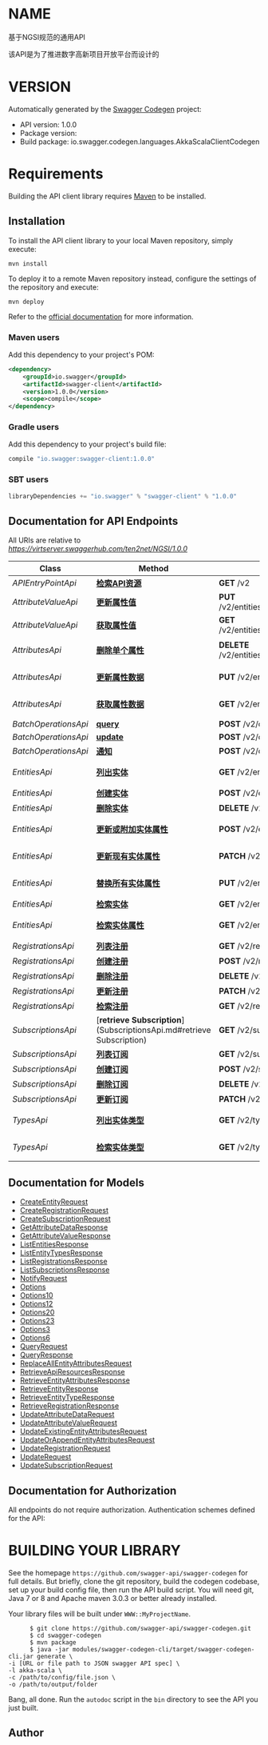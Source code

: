 # NAME

基于NGSI规范的通用API

该API是为了推进数字高新项目开放平台而设计的

# VERSION

Automatically generated by the [Swagger Codegen](https://github.com/swagger-api/swagger-codegen) project:

- API version: 1.0.0
- Package version: 
- Build package: io.swagger.codegen.languages.AkkaScalaClientCodegen

# Requirements

Building the API client library requires [Maven](https://maven.apache.org/) to be installed.

## Installation

To install the API client library to your local Maven repository, simply execute:

```shell
mvn install
```

To deploy it to a remote Maven repository instead, configure the settings of the repository and execute:

```shell
mvn deploy
```

Refer to the [official documentation](https://maven.apache.org/plugins/maven-deploy-plugin/usage.html) for more information.

### Maven users

Add this dependency to your project's POM:

```xml
<dependency>
    <groupId>io.swagger</groupId>
    <artifactId>swagger-client</artifactId>
    <version>1.0.0</version>
    <scope>compile</scope>
</dependency>
```

### Gradle users

Add this dependency to your project's build file:

```groovy
compile "io.swagger:swagger-client:1.0.0"
```

### SBT users

```scala
libraryDependencies += "io.swagger" % "swagger-client" % "1.0.0"
```

## Documentation for API Endpoints

All URIs are relative to *https://virtserver.swaggerhub.com/ten2net/NGSI/1.0.0*

Class | Method | HTTP request | Description
------------ | ------------- | ------------- | -------------
*APIEntryPointApi* | [**检索API资源**](APIEntryPointApi.md#检索API资源) | **GET** /v2 | 检索API资源
*AttributeValueApi* | [**更新属性值**](AttributeValueApi.md#更新属性值) | **PUT** /v2/entities/{entityId}/attrs/{attrName}/value | 更新属性值
*AttributeValueApi* | [**获取属性值**](AttributeValueApi.md#获取属性值) | **GET** /v2/entities/{entityId}/attrs/{attrName}/value | 获取属性值
*AttributesApi* | [**删除单个属性**](AttributesApi.md#删除单个属性) | **DELETE** /v2/entities/{entityId}/attrs/{attrName} | 删除单个属性
*AttributesApi* | [**更新属性数据**](AttributesApi.md#更新属性数据) | **PUT** /v2/entities/{entityId}/attrs/{attrName} | 更新属性数据
*AttributesApi* | [**获取属性数据**](AttributesApi.md#获取属性数据) | **GET** /v2/entities/{entityId}/attrs/{attrName} | 获取属性数据
*BatchOperationsApi* | [**query**](BatchOperationsApi.md#query) | **POST** /v2/op/query | Query
*BatchOperationsApi* | [**update**](BatchOperationsApi.md#update) | **POST** /v2/op/update | Update
*BatchOperationsApi* | [**通知**](BatchOperationsApi.md#通知) | **POST** /v2/op/notify | 通知
*EntitiesApi* | [**列出实体**](EntitiesApi.md#列出实体) | **GET** /v2/entities | 得到实体列表
*EntitiesApi* | [**创建实体**](EntitiesApi.md#创建实体) | **POST** /v2/entities | 创建实体
*EntitiesApi* | [**删除实体**](EntitiesApi.md#删除实体) | **DELETE** /v2/entities/{entityId} | 删除实体
*EntitiesApi* | [**更新或附加实体属性**](EntitiesApi.md#更新或附加实体属性) | **POST** /v2/entities/{entityId}/attrs | 更新或附加实体属性
*EntitiesApi* | [**更新现有实体属性**](EntitiesApi.md#更新现有实体属性) | **PATCH** /v2/entities/{entityId}/attrs | 更新现有实体属性
*EntitiesApi* | [**替换所有实体属性**](EntitiesApi.md#替换所有实体属性) | **PUT** /v2/entities/{entityId}/attrs | 替换所有实体属性
*EntitiesApi* | [**检索实体**](EntitiesApi.md#检索实体) | **GET** /v2/entities/{entityId} | 检索实体
*EntitiesApi* | [**检索实体属性**](EntitiesApi.md#检索实体属性) | **GET** /v2/entities/{entityId}/attrs | 检索实体属性
*RegistrationsApi* | [**列表注册**](RegistrationsApi.md#列表注册) | **GET** /v2/registrations | 列表注册
*RegistrationsApi* | [**创建注册**](RegistrationsApi.md#创建注册) | **POST** /v2/registrations | 创建注册
*RegistrationsApi* | [**删除注册**](RegistrationsApi.md#删除注册) | **DELETE** /v2/registrations/{registrationId} | 删除注册
*RegistrationsApi* | [**更新注册**](RegistrationsApi.md#更新注册) | **PATCH** /v2/registrations/{registrationId} | 更新注册
*RegistrationsApi* | [**检索注册**](RegistrationsApi.md#检索注册) | **GET** /v2/registrations/{registrationId} | 检索注册
*SubscriptionsApi* | [**retrieve Subscription**](SubscriptionsApi.md#retrieve Subscription) | **GET** /v2/subscriptions/{subscriptionId} | Retrieve Subscription
*SubscriptionsApi* | [**列表订阅**](SubscriptionsApi.md#列表订阅) | **GET** /v2/subscriptions | 列表订阅
*SubscriptionsApi* | [**创建订阅**](SubscriptionsApi.md#创建订阅) | **POST** /v2/subscriptions | 创建订阅
*SubscriptionsApi* | [**删除订阅**](SubscriptionsApi.md#删除订阅) | **DELETE** /v2/subscriptions/{subscriptionId} | 删除订阅
*SubscriptionsApi* | [**更新订阅**](SubscriptionsApi.md#更新订阅) | **PATCH** /v2/subscriptions/{subscriptionId} | 更新订阅
*TypesApi* | [**列出实体类型**](TypesApi.md#列出实体类型) | **GET** /v2/types/ | 列出实体类型
*TypesApi* | [**检索实体类型**](TypesApi.md#检索实体类型) | **GET** /v2/types/{entityType} | 检索实体类型


## Documentation for Models

 - [CreateEntityRequest](CreateEntityRequest.md)
 - [CreateRegistrationRequest](CreateRegistrationRequest.md)
 - [CreateSubscriptionRequest](CreateSubscriptionRequest.md)
 - [GetAttributeDataResponse](GetAttributeDataResponse.md)
 - [GetAttributeValueResponse](GetAttributeValueResponse.md)
 - [ListEntitiesResponse](ListEntitiesResponse.md)
 - [ListEntityTypesResponse](ListEntityTypesResponse.md)
 - [ListRegistrationsResponse](ListRegistrationsResponse.md)
 - [ListSubscriptionsResponse](ListSubscriptionsResponse.md)
 - [NotifyRequest](NotifyRequest.md)
 - [Options](Options.md)
 - [Options10](Options10.md)
 - [Options12](Options12.md)
 - [Options20](Options20.md)
 - [Options23](Options23.md)
 - [Options3](Options3.md)
 - [Options6](Options6.md)
 - [QueryRequest](QueryRequest.md)
 - [QueryResponse](QueryResponse.md)
 - [ReplaceAllEntityAttributesRequest](ReplaceAllEntityAttributesRequest.md)
 - [RetrieveApiResourcesResponse](RetrieveApiResourcesResponse.md)
 - [RetrieveEntityAttributesResponse](RetrieveEntityAttributesResponse.md)
 - [RetrieveEntityResponse](RetrieveEntityResponse.md)
 - [RetrieveEntityTypeResponse](RetrieveEntityTypeResponse.md)
 - [RetrieveRegistrationResponse](RetrieveRegistrationResponse.md)
 - [UpdateAttributeDataRequest](UpdateAttributeDataRequest.md)
 - [UpdateAttributeValueRequest](UpdateAttributeValueRequest.md)
 - [UpdateExistingEntityAttributesRequest](UpdateExistingEntityAttributesRequest.md)
 - [UpdateOrAppendEntityAttributesRequest](UpdateOrAppendEntityAttributesRequest.md)
 - [UpdateRegistrationRequest](UpdateRegistrationRequest.md)
 - [UpdateRequest](UpdateRequest.md)
 - [UpdateSubscriptionRequest](UpdateSubscriptionRequest.md)


## Documentation for Authorization

All endpoints do not require authorization.
Authentication schemes defined for the API:


# BUILDING YOUR LIBRARY

See the homepage `https://github.com/swagger-api/swagger-codegen` for full details.
But briefly, clone the git repository, build the codegen codebase, set up your build
config file, then run the API build script. You will need git, Java 7 or 8 and Apache
maven 3.0.3 or better already installed.

Your library files will be built under `WWW::MyProjectName`.

          $ git clone https://github.com/swagger-api/swagger-codegen.git
          $ cd swagger-codegen
          $ mvn package
          $ java -jar modules/swagger-codegen-cli/target/swagger-codegen-cli.jar generate \
    -i [URL or file path to JSON swagger API spec] \
    -l akka-scala \
    -c /path/to/config/file.json \
    -o /path/to/output/folder

Bang, all done. Run the `autodoc` script in the `bin` directory to see the API
you just built.

## Author


